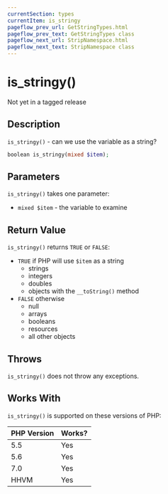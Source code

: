 ```yaml
---
currentSection: types
currentItem: is_stringy
pageflow_prev_url: GetStringTypes.html
pageflow_prev_text: GetStringTypes class
pageflow_next_url: StripNamespace.html
pageflow_next_text: StripNamespace class
---
```


# is_stringy()

<div class="callout warning">
Not yet in a tagged release
</div>

## Description

`is_stringy()` - can we use the variable as a string?

```php
boolean is_stringy(mixed $item);
```

## Parameters

`is_stringy()` takes one parameter:

* `mixed $item` - the variable to examine

## Return Value

`is_stringy()` returns `TRUE` or `FALSE`:

* `TRUE` if PHP will use `$item` as a string
  - strings
  - integers
  - doubles
  - objects with the `__toString()` method
* `FALSE` otherwise
  - null
  - arrays
  - booleans
  - resources
  - all other objects

## Throws

`is_stringy()` does not throw any exceptions.

## Works With

`is_stringy()` is supported on these versions of PHP:

PHP Version | Works?
------------|-------
5.5 | Yes
5.6 | Yes
7.0 | Yes
HHVM | Yes
